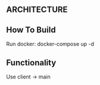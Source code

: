## ARCHITECTURE

## How To Build
Run docker:
docker-compose up -d

## Functionality
Use client -> main

